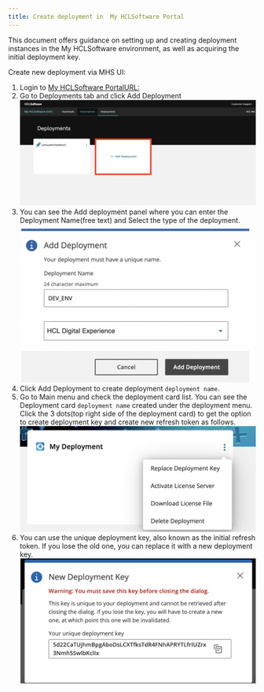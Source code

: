 ```yaml
---
title: Create deployment in  My HCLSoftware Portal
---
```


This document offers guidance on setting up and creating deployment instances in the  My HCLSoftware environment, as well as acquiring the initial deployment key.

Create new deployment via MHS UI:

1. Login to [My HCLSoftware PortalURL:](https://my.hcltechsw.com/)
2. Go to Deployments tab and click Add Deployment
![Add Deployment](../../software_licensing_portal/_img/add_deployment.png)
3. You can see the Add deployment panel where you can enter the
Deployment Name(free text) and Select the type of the deployment.
![Create Deployment](../../software_licensing_portal/_img/create_deployment.png)
4. Click Add Deployment to create deployment `deployment name`.
5. Go to Main menu and check the deployment card list. You can
see the Deployment card `deployment name` created under the
deployment menu. Click the 3 dots(top right side of the
deployment card) to get the option to create deployment key and
create new refresh token as follows.
![create deployment](../../software_licensing_portal/_img/deployment_key.png)
6. You can use the unique deployment key, also known as the initial refresh token. If you lose the old one, you can replace it with a new deployment key.
![Deployment key](../../software_licensing_portal/_img/new_deployment_key.png)
